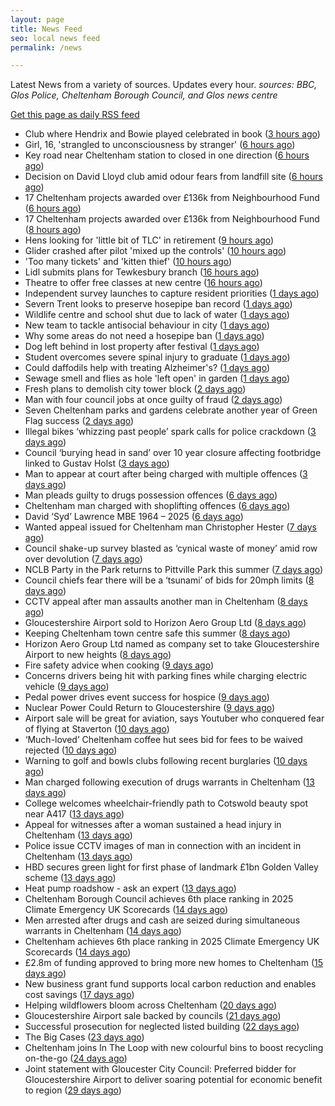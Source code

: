 ```yaml
---
layout: page
title: News Feed
seo: local news feed
permalink: /news

---
```


Latest News from a variety of sources. Updates every hour.
_sources: BBC, Glos Police, Cheltenham Borough Council, and Glos news centre_

[Get this page as daily RSS feed](/daily.rss)

<!-- news_marker starts -->
- Club where Hendrix and Bowie played celebrated in book ([3 hours ago](https://www.bbc.com/news/articles/c62dryljn24o))
- Girl, 16, 'strangled to unconsciousness by stranger' ([6 hours ago](https://www.bbc.com/news/articles/cx23jny8282o))
- Key road near Cheltenham station to closed in one direction ([6 hours ago](https://gloucesternewscentre.co.uk/key-road-near-cheltenham-station-to-closed-in-one-direction/))
- Decision on David Lloyd club amid odour fears from landfill site ([6 hours ago](https://gloucesternewscentre.co.uk/decision-on-david-lloyd-club-amid-odour-fears-from-landfill-site/))
- 17 Cheltenham projects awarded over £136k from Neighbourhood Fund ([6 hours ago](https://gloucesternewscentre.co.uk/17-cheltenham-projects-awarded-over-136k-from-neighbourhood-fund/))
- 17 Cheltenham projects awarded over £136k from Neighbourhood Fund ([8 hours ago](https://www.cheltenham.gov.uk/news/article/3036/17_cheltenham_projects_awarded_over_136k_from_neighbourhood_fund))
- Hens looking for 'little bit of TLC' in retirement ([9 hours ago](https://www.bbc.com/news/articles/c2k1yk1lq84o))
- Glider crashed after pilot 'mixed up the controls' ([10 hours ago](https://www.bbc.com/news/articles/cql01lx5glpo))
- 'Too many tickets' and 'kitten thief' ([10 hours ago](https://www.bbc.com/news/articles/c5y7z11nggeo))
- Lidl submits plans for Tewkesbury branch ([16 hours ago](https://www.bbc.com/news/articles/cy8k2lg7j9lo))
- Theatre to offer free classes at new centre ([16 hours ago](https://www.bbc.com/news/articles/c5y7xr545x4o))
- Independent survey launches to capture resident priorities ([1 days ago](https://www.cheltenham.gov.uk/news/article/3035/independent_survey_launches_to_capture_resident_priorities))
- Severn Trent looks to preserve hosepipe ban record ([1 days ago](https://www.bbc.com/news/articles/cn86qxpl2yzo))
- Wildlife centre and school shut due to lack of water ([1 days ago](https://www.bbc.com/news/articles/cly8788d08yo))
- New team to tackle antisocial behaviour in city ([1 days ago](https://www.bbc.com/news/articles/cn86pw7z6qzo))
- Why some areas do not need a hosepipe ban ([1 days ago](https://www.bbc.com/news/articles/c8e424nr04do))
- Dog left behind in lost property after festival ([1 days ago](https://www.bbc.co.uk/sounds/play/p0lqd7wd))
- Student overcomes severe spinal injury to graduate ([1 days ago](https://www.bbc.com/news/articles/c2leyken5gro))
- Could daffodils help with treating Alzheimer's? ([1 days ago](https://www.bbc.com/news/articles/cp8208llwg1o))
- Sewage smell and flies as hole 'left open' in garden ([1 days ago](https://www.bbc.com/news/articles/cjrlp79vrq0o))
- Fresh plans to demolish city tower block ([2 days ago](https://www.bbc.com/news/articles/czey2zx2kkeo))
- Man with four council jobs at once guilty of fraud ([2 days ago](https://www.bbc.com/news/articles/c80p9z29r1ko))
- Seven Cheltenham parks and gardens celebrate another year of Green Flag success ([2 days ago](https://www.cheltenham.gov.uk/news/article/3034/seven_cheltenham_parks_and_gardens_celebrate_another_year_of_green_flag_success))
- Illegal bikes ‘whizzing past people’ spark calls for police crackdown ([3 days ago](https://gloucesternewscentre.co.uk/illegal-bikes-whizzing-past-people-spark-calls-for-police-crackdown/))
- Council ‘burying head in sand’ over 10 year closure affecting footbridge linked to Gustav Holst ([3 days ago](https://gloucesternewscentre.co.uk/council-burying-head-in-sand-over-10-year-closure-affecting-footbridge-linked-to-gustav-holst/))
- Man to appear at court after being charged with multiple offences ([3 days ago](https://gloucesternewscentre.co.uk/man-to-appear-at-court-after-being-charged-with-multiple-offences/))
- Man pleads guilty to drugs possession offences ([6 days ago](https://gloucesternewscentre.co.uk/man-pleads-guilty-to-drugs-possession-offences/))
- Cheltenham man charged with shoplifting offences ([6 days ago](https://gloucesternewscentre.co.uk/cheltenham-man-charged-with-shoplifting-offences/))
- David ‘Syd’ Lawrence MBE 1964 – 2025 ([6 days ago](https://www.bbc.co.uk/sounds/play/p0lpkk2r))
- Wanted appeal issued for Cheltenham man Christopher Hester ([7 days ago](https://gloucesternewscentre.co.uk/wanted-appeal-issued-for-cheltenham-man-christopher-hester/))
- Council shake-up survey blasted as ‘cynical waste of money’ amid row over devolution ([7 days ago](https://gloucesternewscentre.co.uk/council-shake-up-survey-blasted-as-cynical-waste-of-money-amid-row-over-devolution/))
- NCLB Party in the Park returns to Pittville Park this summer ([7 days ago](https://www.cheltenham.gov.uk/news/article/3033/nclb_party_in_the_park_returns_to_pittville_park_this_summer))
- Council chiefs fear there will be a ‘tsunami’ of bids for 20mph limits ([8 days ago](https://gloucesternewscentre.co.uk/council-chiefs-fear-there-will-be-a-tsunami-of-bids-for-20mph-limits/))
- CCTV appeal after man assaults another man in Cheltenham ([8 days ago](https://gloucesternewscentre.co.uk/cctv-appeal-after-man-assaults-another-man-in-cheltenham/))
- Gloucestershire Airport sold to Horizon Aero Group Ltd ([8 days ago](https://gloucesternewscentre.co.uk/gloucestershire-airport-sold-to-horizon-aero-group-ltd/))
- Keeping Cheltenham town centre safe this summer ([8 days ago](https://www.cheltenham.gov.uk/news/article/3032/keeping_cheltenham_town_centre_safe_this_summer))
- Horizon Aero Group Ltd named as company set to take Gloucestershire Airport to new heights ([8 days ago](https://www.cheltenham.gov.uk/news/article/3031/horizon_aero_group_ltd_named_as_company_set_to_take_gloucestershire_airport_to_new_heights))
- Fire safety advice when cooking ([9 days ago](https://gloucesternewscentre.co.uk/fire-safety-advice-when-cooking/))
- Concerns drivers being hit with parking fines while charging electric vehicle ([9 days ago](https://gloucesternewscentre.co.uk/concerns-drivers-being-hit-with-parking-fines-while-charging-electric-vehicle/))
- Pedal power drives event success for hospice ([9 days ago](https://gloucesternewscentre.co.uk/pedal-power-drives-event-success-for-hospice/))
- Nuclear Power Could Return to Gloucestershire ([9 days ago](https://www.bbc.co.uk/sounds/play/p0lnt3v8))
- Airport sale will be great for aviation, says Youtuber who conquered fear of flying at Staverton ([10 days ago](https://gloucesternewscentre.co.uk/airport-sale-will-be-great-for-aviation-says-youtuber-who-conquered-fear-of-flying-at-staverton/))
- ‘Much-loved’ Cheltenham coffee hut sees bid for fees to be waived rejected ([10 days ago](https://gloucesternewscentre.co.uk/much-loved-cheltenham-coffee-hut-sees-bid-for-fees-to-be-waived-rejected/))
- Warning to golf and bowls clubs following recent burglaries ([10 days ago](https://gloucesternewscentre.co.uk/warning-to-golf-and-bowls-clubs-following-recent-burglaries/))
- Man charged following execution of drugs warrants in Cheltenham ([13 days ago](https://gloucesternewscentre.co.uk/man-charged-following-execution-of-drugs-warrants-in-cheltenham-2/))
- College welcomes wheelchair-friendly path to Cotswold beauty spot near A417 ([13 days ago](https://gloucesternewscentre.co.uk/college-welcomes-wheelchair-friendly-path-to-cotswold-beauty-spot-near-a417/))
- Appeal for witnesses after a woman sustained a head injury in Cheltenham ([13 days ago](https://gloucesternewscentre.co.uk/appeal-for-witnesses-after-a-woman-sustained-a-head-injury-in-cheltenham/))
- Police issue CCTV images of man in connection with an incident in Cheltenham ([13 days ago](https://gloucesternewscentre.co.uk/police-issue-cctv-images-of-man-in-connection-with-an-incident-in-cheltenham/))
- HBD secures green light for first phase of landmark £1bn Golden Valley scheme ([13 days ago](https://www.cheltenham.gov.uk/news/article/3030/hbd_secures_green_light_for_first_phase_of_landmark_1bn_golden_valley_scheme))
- Heat pump roadshow - ask an expert ([13 days ago](https://www.cheltenham.gov.uk/news/article/3029/heat_pump_roadshow_-_ask_an_expert))
- Cheltenham Borough Council achieves 6th place ranking in 2025 Climate Emergency UK Scorecards ([14 days ago](https://gloucesternewscentre.co.uk/cheltenham-borough-council-achieves-6th-place-ranking-in-2025-climate-emergency-uk-scorecards/))
- Men arrested after drugs and cash are seized during simultaneous warrants in Cheltenham ([14 days ago](https://gloucesternewscentre.co.uk/men-arrested-after-drugs-and-cash-are-seized-during-simultaneous-warrants-in-cheltenham/))
- Cheltenham achieves 6th place ranking in 2025 Climate Emergency UK Scorecards ([14 days ago](https://www.cheltenham.gov.uk/news/article/3028/cheltenham_achieves_6th_place_ranking_in_2025_climate_emergency_uk_scorecards))
- £2.8m of funding approved to bring more new homes to Cheltenham ([15 days ago](https://www.cheltenham.gov.uk/news/article/3027/28m_of_funding_approved_to_bring_more_new_homes_to_cheltenham))
- New business grant fund supports local carbon reduction and enables cost savings ([17 days ago](https://www.cheltenham.gov.uk/news/article/3026/new_business_grant_fund_supports_local_carbon_reduction_and_enables_cost_savings))
- Helping wildflowers bloom across Cheltenham ([20 days ago](https://www.cheltenham.gov.uk/news/article/3025/helping_wildflowers_bloom_across_cheltenham))
- Gloucestershire Airport sale backed by councils ([21 days ago](https://www.cheltenham.gov.uk/news/article/3024/gloucestershire_airport_sale_backed_by_councils))
- Successful prosecution for neglected listed building ([22 days ago](https://www.cheltenham.gov.uk/news/article/3023/successful_prosecution_for_neglected_listed_building))
- The Big Cases ([23 days ago](https://www.bbc.co.uk/iplayer/episode/m001z7w2))
- Cheltenham joins In The Loop with new colourful bins to boost recycling on-the-go ([24 days ago](https://www.cheltenham.gov.uk/news/article/3022/cheltenham_joins_in_the_loop_with_new_colourful_bins_to_boost_recycling_on-the-go))
- Joint statement with Gloucester City Council: Preferred bidder for Gloucestershire Airport to deliver soaring potential for economic benefit to region ([29 days ago](https://www.cheltenham.gov.uk/news/article/3021/joint_statement_with_gloucester_city_council_preferred_bidder_for_gloucestershire_airport_to_deliver_soaring_potential_for_economic_benefit_to_region))

<!-- news_marker ends -->
